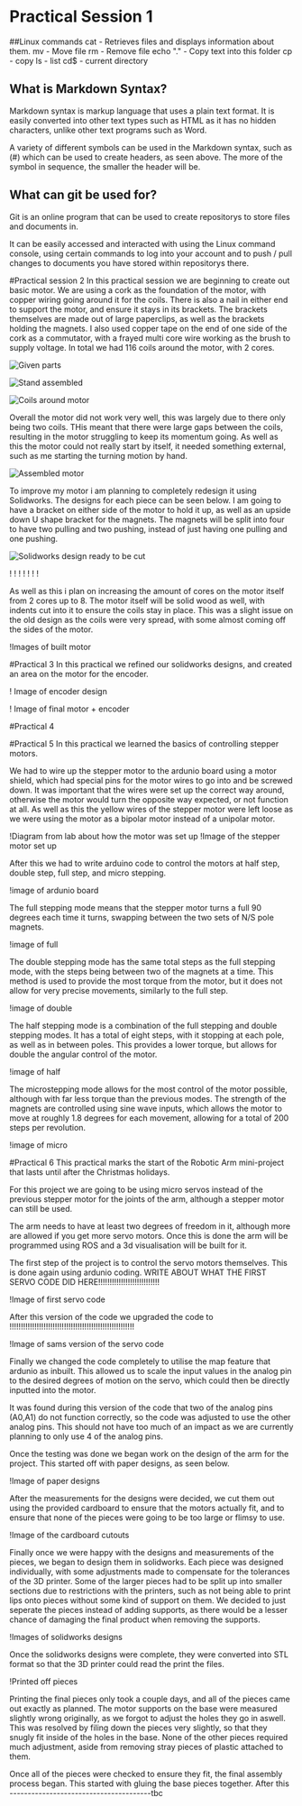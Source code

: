 # Practical Session 1

##Linux commands
cat - Retrieves files and displays information about them.
mv - Move file
rm - Remove file
echo "." - Copy text into this folder
cp - copy
ls - list
cd$ - current directory 

## What is Markdown Syntax?

Markdown syntax is markup language that uses a plain text format. It is easily converted into other text types such as HTML as it has no hidden characters, unlike other text programs such as Word.

A variety of different symbols can be used in the Markdown syntax, such as (#) which can be used to create headers, as seen above. The more of the symbol in sequence, the smaller the header will be.


## What can git be used for?

Git is an online program that can be used to create repositorys to store files and documents in. 

It can be easily accessed and interacted with using the Linux command console, using certain commands to log into your account and to push / pull changes to documents you have stored within repositorys there.



#Practical session 2
In this practical session we are beginning to create out basic motor. We are using a cork as the foundation of the motor, with copper wiring going around it for the coils. There is also a nail in either end to support the motor, and ensure it stays in its brackets. The brackets themselves are made out of large paperclips, as well as the brackets holding the magnets. I also used copper tape on the end of one side of the cork as a commutator, with a frayed multi core wire working as the brush to supply voltage. In total we had 116 coils around the motor, with 2 cores. 

![Given parts](https://github.com/Alix955/Lab-work/tree/master/Roco/Roco222/Images/IMG_20171005_113211.jpg)

![Stand assembled](https://github.com/Alix955/Lab-work/tree/master/Roco/Roco222/Images/IMG_20171005_120906.jpg)

![Coils around motor](https://github.com/Alix955/Lab-work/tree/master/Roco/Roco222/Images/IMG_20171005_122520.jpg)


Overall the motor did not work very well, this was largely due to there only being two coils. THis meant that there were large gaps between the coils, resulting in the motor struggling to keep its momentum going. As well as this the motor could not really start by itself, it needed something external, such as me starting the turning motion by hand. 

![Assembled motor](https://github.com/Alix955/Lab-work/tree/master/Roco/Roco222/Images/IMG_20171011_134358.jpg)

To improve my motor i am planning to completely redesign it using Solidworks. The designs for each piece can be seen below. I am going to have a bracket on either side of the motor to hold it up, as well as an upside down U shape bracket for the magnets. The magnets will be split into four to have two pulling and two pushing, instead of just having one pulling and one pushing.

![Solidworks design ready to be cut](https://github.com/Alix955/Lab-work/tree/master/Roco/Roco222/Images/IMG_20171019_120219.jpg)

!
!
!
!
!
!
!

As well as this i plan on increasing the amount of cores on the motor itself from 2 cores up to 8. The motor itself will be solid wood as well, with indents cut into it to ensure the coils stay in place. This was a slight issue on the old design as the coils were very spread, with some almost coming off the sides of the motor. 

!Images of built motor


#Practical 3
In this practical we refined our solidworks designs, and created an area on the motor for the encoder.

! Image of encoder design

! Image of final motor + encoder

#Practical 4









#Practical 5
In this practical we learned the basics of controlling stepper motors.

We had to wire up the stepper motor to the ardunio board using a motor shield, which had special pins for the motor wires to go into and be screwed down. It was important that the wires were set up the correct way around, otherwise the motor would turn the opposite way expected, or not function at all. As well as this the yellow wires of the stepper motor were left loose as we were using the motor as a bipolar motor instead of a unipolar motor. 

!Diagram from lab about how the motor was set up
!Image of the stepper motor set up


After this we had to write arduino code to control the motors at half step, double step, full step, and micro stepping. 

!image of ardunio board

The full stepping mode means that the stepper motor turns a full 90 degrees each time it turns, swapping between the two sets of N/S pole magnets. 

!image of full

The double stepping mode has the same total steps as the full stepping mode, with the steps being between two of the magnets at a time. This method is used to provide the most torque from the motor, but it does not allow for very precise movements, similarly to the full step. 

!image of double

The half stepping mode is a combination of the full stepping and double stepping modes. It has a total of eight steps, with it stopping at each pole, as well as in between poles. This provides a lower torque, but allows for double the angular control of the motor. 

!image of half

The microstepping mode allows for the most control of the motor possible, although with far less torque than the previous modes. The strength of the magnets are controlled using sine wave inputs, which allows the motor to move at roughly 1.8 degrees for each movement, allowing for a total of 200 steps per revolution. 

!image of micro

#Practical 6
This practical marks the start of the Robotic Arm mini-project that lasts until after the Christmas holidays. 

For this project we are going to be using micro servos instead of the previous stepper motor for the joints of the arm, although a stepper motor can still be used. 

The arm needs to have at least two degrees of freedom in it, although more are allowed if you get more servo motors. Once this is done the arm will be programmed using ROS and a 3d visualisation will be built for it. 

The first step of the project is to control the servo motors themselves. This is done again using ardunio coding. WRITE ABOUT WHAT THE FIRST SERVO CODE DID HERE!!!!!!!!!!!!!!!!!!!!!!!!!!!

!Image of first servo code

After this version of the code we upgraded the code to !!!!!!!!!!!!!!!!!!!!!!!!!!!!!!!!!!!!!!!!!!!!!!!!!!!!!!!

!Image of sams version of the servo code

Finally we changed the code completely to utilise the map feature that ardunio as inbuilt. This allowed us to scale the input values in the analog pin to the desired degrees of motion on the servo, which could then be directly inputted into the motor.

It was found during this version of the code that two of the analog pins (A0,A1) do not function correctly, so the code was adjusted to use the other analog pins. This should not have too much of an impact as we are currently planning to only use 4 of the analog pins. 

Once the testing was done we began work on the design of the arm for the project. This started off with paper designs, as seen below. 

!Image of paper designs

After the measurements for the designs were decided, we cut them out using the provided cardboard to ensure that the motors actually fit, and to ensure that none of the pieces were going to be too large or flimsy to use. 

!Image of the cardboard cutouts

Finally once we were happy with the designs and measurements of the pieces, we began to design them in solidworks. Each piece was designed individually, with some adjustments made to compensate for the tolerances of the 3D printer. Some of the larger pieces had to be split up into smaller sections due to restrictions with the printers, such as not being able to print lips onto pieces without some kind of support on them. We decided to just seperate the pieces instead of adding supports, as there would be a lesser chance of damaging the final product when removing the supports. 

!Images of solidworks designs

Once the solidworks designs were complete, they were converted into STL format so that the 3D printer could read the print the files. 

!Printed off pieces

Printing the final pieces only took a couple days, and all of the pieces came out exactly as planned. The motor supports on the base were measured slightly wrong originally, as we forgot to adjust the holes they go in aswell. This was resolved by filing down the pieces very slightly, so that they snugly fit inside of the holes in the base. None of the other pieces required much adjustment, aside from removing stray pieces of plastic attached to them. 

Once all of the pieces were checked to ensure they fit, the final assembly process began. This started with gluing the base pieces together. After this ---------------------------------------tbc


